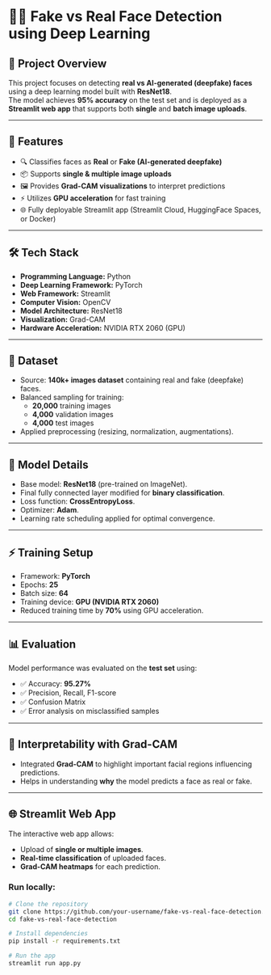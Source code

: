 # 🕵️‍♂️ Fake vs Real Face Detection using Deep Learning

## 📌 Project Overview
This project focuses on detecting **real vs AI-generated (deepfake) faces** using a deep learning model built with **ResNet18**.  
The model achieves **95% accuracy** on the test set and is deployed as a **Streamlit web app** that supports both **single** and **batch image uploads**.  

---

## 🚀 Features
- 🔍 Classifies faces as **Real** or **Fake (AI-generated deepfake)**
- 📦 Supports **single & multiple image uploads**
- 🖼️ Provides **Grad-CAM visualizations** to interpret predictions
- ⚡ Utilizes **GPU acceleration** for fast training
- 🌐 Fully deployable Streamlit app (Streamlit Cloud, HuggingFace Spaces, or Docker)

---

## 🛠️ Tech Stack
- **Programming Language:** Python  
- **Deep Learning Framework:** PyTorch  
- **Web Framework:** Streamlit  
- **Computer Vision:** OpenCV  
- **Model Architecture:** ResNet18  
- **Visualization:** Grad-CAM  
- **Hardware Acceleration:** NVIDIA RTX 2060 (GPU)  

---

## 📂 Dataset
- Source: **140k+ images dataset** containing real and fake (deepfake) faces.  
- Balanced sampling for training:
  - **20,000** training images  
  - **4,000** validation images  
  - **4,000** test images  
- Applied preprocessing (resizing, normalization, augmentations).

---

## 🧠 Model Details
- Base model: **ResNet18** (pre-trained on ImageNet).  
- Final fully connected layer modified for **binary classification**.  
- Loss function: **CrossEntropyLoss**.  
- Optimizer: **Adam**.  
- Learning rate scheduling applied for optimal convergence.  

---

## ⚡ Training Setup
- Framework: **PyTorch**  
- Epochs: **25**  
- Batch size: **64**  
- Training device: **GPU (NVIDIA RTX 2060)**  
- Reduced training time by **70%** using GPU acceleration.  

---

## 📊 Evaluation
Model performance was evaluated on the **test set** using:  
- ✅ Accuracy: **95.27%**  
- ✅ Precision, Recall, F1-score  
- ✅ Confusion Matrix  
- ✅ Error analysis on misclassified samples  

---

## 🔎 Interpretability with Grad-CAM
- Integrated **Grad-CAM** to highlight important facial regions influencing predictions.  
- Helps in understanding **why** the model predicts a face as real or fake.  

---

## 🌐 Streamlit Web App
The interactive web app allows:  
- Upload of **single or multiple images**.  
- **Real-time classification** of uploaded faces.  
- **Grad-CAM heatmaps** for each prediction.  

### Run locally:
```bash
# Clone the repository
git clone https://github.com/your-username/fake-vs-real-face-detection.git
cd fake-vs-real-face-detection

# Install dependencies
pip install -r requirements.txt

# Run the app
streamlit run app.py

